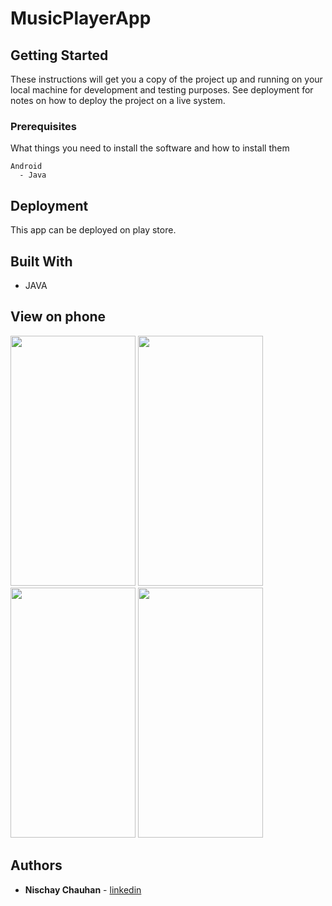 # MusicPlayerApp

## Getting Started

These instructions will get you a copy of the project up and running on your local machine for development and testing purposes. See deployment for notes on how to deploy the project on a live system. 

### Prerequisites

What things you need to install the software and how to install them

```
Android
  - Java
```
## Deployment

This app can be deployed on play store. 

## Built With

* JAVA

## View on phone
<img src="https://github.com/NischayChauhan/MusicPlayerApp/blob/master/1.png" width="200" height="400">    <img src="https://github.com/NischayChauhan/MusicPlayerApp/blob/master/2.png" width="200" height="400">    <img src="https://github.com/NischayChauhan/MusicPlayerApp/blob/master/3.png" width="200" height="400">    <img src="https://github.com/NischayChauhan/MusicPlayerApp/blob/master/4.png" width="200" height="400">

## Authors

* **Nischay Chauhan** - [linkedin](https://www.linkedin.com/in/nischaychauhan/)
